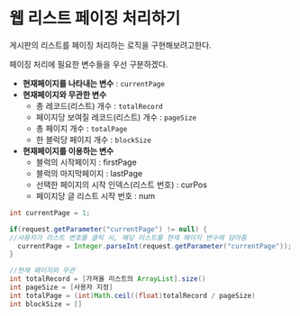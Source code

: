 # 웹 리스트 페이징 처리하기
게시판의 리스트를 페이징 처리하는 로직을 구현해보려고한다.

페이징 처리에 필요한 변수들을 우선 구분하겠다.
- **현재페이지를 나타내는 변수** : ```currentPage```
- **현재페이지와 무관한 변수**
  - 총 레코드(리스트) 개수 : ```totalRecord```
  - 페이지당 보여질 레코드(리스트) 개수 : ```pageSize```
  - 총 페이지 개수 : ```totalPage```
  - 한 블럭당 페이지 개수 : ```blockSize```
- **현재페이지를 이용하는 변수**
  - 블럭의 시작페이지 : firstPage
  - 블럭의 마지막페이지 : lastPage
  - 선택한 페이지의 시작 인덱스(리스트 번호) : curPos
  - 페이지당 글 리스트 시작 번호 : num

```java
int currentPage = 1;

if(request.getParameter("currentPage") != null) { 
//사용자가 리스트 번호를 클릭 시, 해당 리스트를 현재 페이지 변수에 담아줌
  currentPage = Integer.parseInt(request.getParameter("currentPage"));
}

//현재 페이지와 무관
int totalRecord = [가져올 리스트의 ArrayList].size()
int pageSize = [사용자 지정]
int totalPage = (int)Math.ceil((float)totalRecord / pageSize)
int blockSize = []
```
